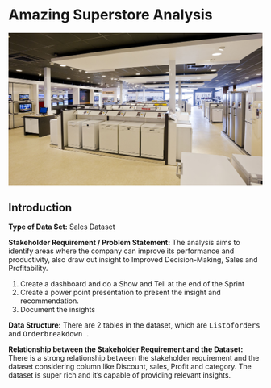 # Amazing Superstore Analysis

![](Home-Electronics.jpg)

## Introduction

**Type of Data Set:**  Sales Dataset 

**Stakeholder Requirement / Problem Statement:** The analysis aims to identify areas where the company can improve its performance and productivity, also draw out insight to Improved Decision-Making, Sales and Profitability. 
1. Create a dashboard and do a Show and Tell at the end of the Sprint
2. Create a power point presentation to present the insight and recommendation.
3. Document the insights

**Data Structure:** There are 2 tables in the dataset, which are <kbd> Listoforders </kbd> and <kbd> Orderbreakdown </kbd>.

**Relationship between the Stakeholder Requirement and the Dataset:** There is a strong relationship between the stakeholder requirement and the dataset considering column like Discount, sales, Profit and category. The dataset is super rich and it’s capable of providing relevant insights.



